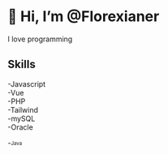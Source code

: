 <h1>👋 Hi, I’m @Florexianer</h1>
I love programming
<h2>Skills</h2>
-Javascript<br>
-Vue<br>
-PHP<br>
-Tailwind<br>
-mySQL<br>
-Oracle<br>

-<sub><sup>Java</sup></sub>
